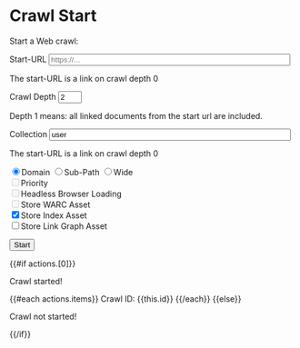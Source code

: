 # Crawl Start


Start a Web crawl:

<form action=".">

<div class="form-group">
    <label for="crawlingURL">Start-URL</label>
    <input class="form-control" name="crawlingURL" id="crawlingURL" type="text" size="50" maxlength="256" value="" placeholder="https://..."/>
    <p class="help-block">The start-URL is a link on crawl depth 0</p>
</div>

<div class="form-group">
    <label for="crawlingDepth">Crawl Depth</label>
    <input class="form-control" name="crawlingDepth" id="crawlingDepth" type="text" size="2" maxlength="2" value="2"/>
    <p class="help-block">Depth 1 means: all linked documents from the start url are included.</p>
</div>

<div class="form-group">
    <label for="collection">Collection</label>
    <input class="form-control" name="collection" id="collection" type="text" size="50" maxlength="256" value="user"/>
    <p class="help-block">The start-URL is a link on crawl depth 0</p>
</div>

<div class="radiobox">
<input type="radio" id="range" name="range" value="domain" checked><label for="domain">Domain</label>
<input type="radio" id="range" name="range" value="subpath"><label for="subpath">Sub-Path</label>
<input type="radio" id="range" name="range" value="wide"><label for="wide">Wide</label>
</div>

<div class="checkbox">
  <label>
    <input type="checkbox" name="priority" disabled>Priority
  </label>
</div>

<div class="checkbox">
  <label>
    <input type="checkbox" name="loaderHeadless" disabled>Headless Browser Loading
  </label>
</div>

<div class="checkbox">
  <label>
    <input type="checkbox" name="archiveWARC" disabled>Store WARC Asset
  </label>
</div>

<div class="checkbox">
  <label>
    <input type="checkbox" name="archiveIndex" checked="true">Store Index Asset
  </label>
</div>

<div class="checkbox">
  <label>
    <input type="checkbox" name="archiveGraph">Store Link Graph Asset
  </label>
</div>

<button type="submit" name="crawlingstart" value="Start New Crawl" class="btn btn-primary"/>Start</button>
</form>


{{#if actions.[0]}}
  <p>Crawl started!</p>
  {{#each actions.items}}
    Crawl ID: {{this.id}}
  {{/each}}
{{else}}
 <p>Crawl not started!</p>
{{/if}}
